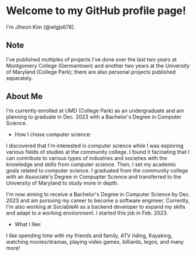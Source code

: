 # Welcome to my GitHub profile page!

I'm Jiheon Kim (@wlgjs678).

## Note
I've published multiples of projects I've done over the last two years at Montgomery College (Germantown) and another two years at the University of Maryland (College Park); there are also personal projects published separately.

## About Me
I'm currently enrolled at UMD (College Park) as an undergraduate and am planning to graduate in Dec. 2023 with a Bachelor's Degree in Computer Science.

- How I chose computer science:

I discovered that I'm interested in computer science while I was exploring various fields of studies at the community college. I found it facinating that I can contribute to various types of industries and societies with the knowledge and skills from computer science. Then, I set my academic goals related to computer science. I graduated from the community college with an Associate's Degree in Compupter Science and transferred to the University of Maryland to study more in depth.

I'm now aiming to receive a Bachelor's Degree in Computer Science by Dec. 2023 and am pursuing my career to become a software engineer.
Currently, I'm also working at SociableAI as a backend developer to expand my skills and adapt to a working environment. I started this job in Feb. 2023.


- What I like:

I like spending time with my friends and family, ATV riding, Kayaking, watching movies/dramas, playing video games, billiards, legos, and many more!

<!---
wlgjs678/wlgjs678 is a ✨ special ✨ repository because its `README.md` (this file) appears on your GitHub profile.
You can click the Preview link to take a look at your changes.
--->
